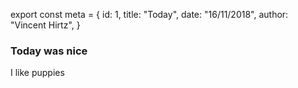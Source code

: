 export const meta = {
  id: 1,
  title: "Today",
  date: "16/11/2018",
  author: "Vincent Hirtz",
}

### Today was nice

I like puppies